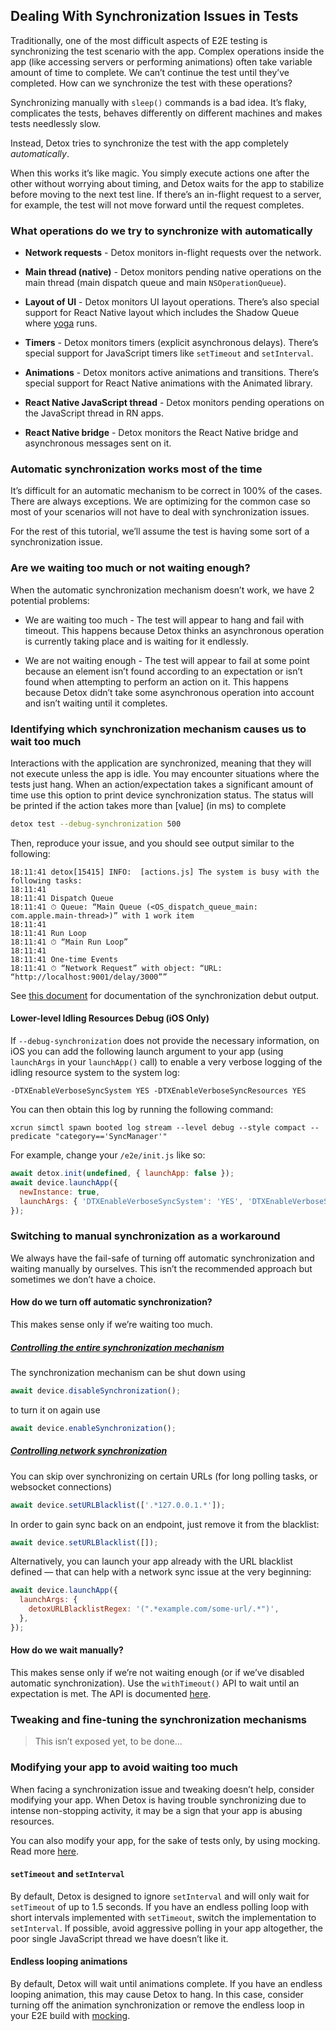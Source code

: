 ## Dealing With Synchronization Issues in Tests

Traditionally, one of the most difficult aspects of E2E testing is synchronizing the test scenario with the app. Complex operations inside the app (like accessing servers or performing animations) often take variable amount of time to complete. We can’t continue the test until they’ve completed. How can we synchronize the test with these operations?

Synchronizing manually with `sleep()` commands is a bad idea. It’s flaky, complicates the tests, behaves differently on different machines and makes tests needlessly slow.

Instead, Detox tries to synchronize the test with the app completely *automatically*.

When this works it’s like magic. You simply execute actions one after the other without worrying about timing, and Detox waits for the app to stabilize before moving to the next test line. If there’s an in-flight request to a server, for example, the test will not move forward until the request completes.

### What operations do we try to synchronize with automatically

* **Network requests** - Detox monitors in-flight requests over the network.

* **Main thread (native)** - Detox monitors pending native operations on the main thread (main dispatch queue and main `NSOperationQueue`).

* **Layout of UI** - Detox monitors UI layout operations. There’s also special support for React Native layout which includes the Shadow Queue where [yoga](https://github.com/facebook/yoga) runs.

* **Timers** - Detox monitors timers (explicit asynchronous delays). There’s special support for JavaScript timers like `setTimeout` and `setInterval`.

* **Animations** - Detox monitors active animations and transitions. There’s special support for React Native animations with the Animated library.

* **React Native JavaScript thread** - Detox monitors pending operations on the JavaScript thread in RN apps.

* **React Native bridge** - Detox monitors the React Native bridge and asynchronous messages sent on it.

### Automatic synchronization works most of the time

It’s difficult for an automatic mechanism to be correct in 100% of the cases. There are always exceptions. We are optimizing for the common case so most of your scenarios will not have to deal with synchronization issues.

For the rest of this tutorial, we’ll assume the test is having some sort of a synchronization issue.

### Are we waiting too much or not waiting enough?

When the automatic synchronization mechanism doesn’t work, we have 2 potential problems:

* We are waiting too much - The test will appear to hang and fail with timeout. This happens because Detox thinks an asynchronous operation is currently taking place and is waiting for it endlessly.

* We are not waiting enough - The test will appear to fail at some point because an element isn’t found according to an expectation or isn’t found when attempting to perform an action on it. This happens because Detox didn’t take some asynchronous operation into account and isn’t waiting until it completes.

### Identifying which synchronization mechanism causes us to wait too much

Interactions with the application are synchronized, meaning that they will not execute unless the app is idle. You may encounter situations where the tests just hang.
When an action/expectation takes a significant amount of time use this option to print device synchronization status.
The status will be printed if the action takes more than [value] (in ms) to complete

```sh
detox test --debug-synchronization 500
```

Then, reproduce your issue, and you should see output similar to the following:

```plain text
18:11:41 detox[15415] INFO:  [actions.js] The system is busy with the following tasks:
18:11:41 
18:11:41 Dispatch Queue
18:11:41 ⏱ Queue: “Main Queue (<OS_dispatch_queue_main: com.apple.main-thread>)” with 1 work item
18:11:41 
18:11:41 Run Loop
18:11:41 ⏱ “Main Run Loop”
18:11:41 
18:11:41 One-time Events
18:11:41 ⏱ “Network Request” with object: “URL: “http://localhost:9001/delay/3000””
```

See [this document](https://github.com/wix/DetoxSync/blob/master/StatusDocumentation.md) for documentation of the synchronization debut output.

#### Lower-level Idling Resources Debug (iOS Only)

If `--debug-synchronization` does not provide the necessary information, on iOS you can add the following launch argument to your app (using `launchArgs` in your `launchApp()` call) to enable a very verbose logging of the idling resource system to the system log:

```shell
-DTXEnableVerboseSyncSystem YES -DTXEnableVerboseSyncResources YES
```

You can then obtain this log by running the following command:

```shell
xcrun simctl spawn booted log stream --level debug --style compact --predicate "category=='SyncManager'"
```

For example, change your `/e2e/init.js` like so:

```js
await detox.init(undefined, { launchApp: false });
await device.launchApp({
  newInstance: true,
  launchArgs: { 'DTXEnableVerboseSyncSystem': 'YES', 'DTXEnableVerboseSyncResources': 'YES' }
});
```

### Switching to manual synchronization as a workaround

We always have the fail-safe of turning off automatic synchronization and waiting manually by ourselves. This isn’t the recommended approach but sometimes we don’t have a choice.

#### How do we turn off automatic synchronization?

This makes sense only if we’re waiting too much.

##### [Controlling the entire synchronization mechanism](https://github.com/wix/detox/blob/master/docs/APIRef.DeviceObjectAPI.md#devicedisablesynchronization)

The synchronization mechanism can be shut down using

```js
await device.disableSynchronization();
```

to turn it on again use

```js
await device.enableSynchronization();
```

##### [Controlling network synchronization](https://github.com/wix/detox/blob/master/docs/APIRef.DeviceObjectAPI.md#deviceseturlblacklisturls)

You can skip over synchronizing on certain URLs (for long polling tasks, or websocket connections)

```js
await device.setURLBlacklist(['.*127.0.0.1.*']);
```

In order to gain sync back on an endpoint, just remove it from the blacklist:

```js
await device.setURLBlacklist([]);
```

Alternatively, you can launch your app already with the URL blacklist defined — that can help with a network sync issue at the very beginning:

```js
await device.launchApp({
  launchArgs: {
    detoxURLBlacklistRegex: '(".*example.com/some-url/.*")',
  },
});
```

#### How do we wait manually?

This makes sense only if we’re not waiting enough (or if we’ve disabled automatic synchronization). Use the `withTimeout()` API to wait until an expectation is met. The API is documented [here](/docs/APIRef.Expect.md#withtimeouttimeout).

### Tweaking and fine-tuning the synchronization mechanisms

> This isn’t exposed yet, to be done...

### Modifying your app to avoid waiting too much

When facing a synchronization issue and tweaking doesn’t help, consider modifying your app. When Detox is having trouble synchronizing due to intense non-stopping activity, it may be a sign that your app is abusing resources.

You can also modify your app, for the sake of tests only, by using mocking. Read more [here](https://github.com/wix/Detox/blob/master/docs/Guide.Mocking.md).

#### `setTimeout` and `setInterval`

By default, Detox is designed to ignore `setInterval` and will only wait for `setTimeout` of up to 1.5 seconds. If you have an endless polling loop with short intervals implemented with `setTimeout`, switch the implementation to `setInterval`. If possible, avoid aggressive polling in your app altogether, the poor single JavaScript thread we have doesn’t like it.

#### Endless looping animations

By default, Detox will wait until animations complete. If you have an endless looping animation, this may cause Detox to hang. In this case, consider turning off the animation synchronization or remove the endless loop in your E2E build with [mocking](https://github.com/wix/Detox/blob/master/docs/Guide.Mocking.md).
